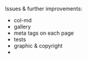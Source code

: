 Issues & further improvements:

- col-md 
- gallery  
- meta tags on each page  
- tests  
- graphic & copyright   
-  